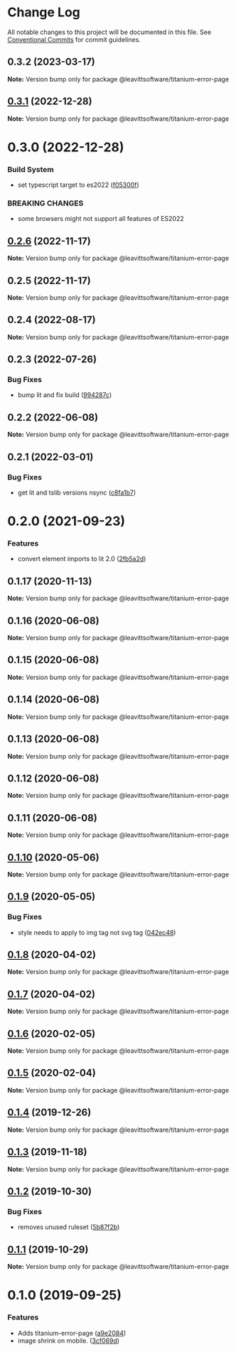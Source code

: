 # Change Log

All notable changes to this project will be documented in this file.
See [Conventional Commits](https://conventionalcommits.org) for commit guidelines.

## 0.3.2 (2023-03-17)

**Note:** Version bump only for package @leavittsoftware/titanium-error-page

## [0.3.1](https://github.com/LeavittSoftware/titanium-elements/compare/@leavittsoftware/titanium-error-page@0.3.0...@leavittsoftware/titanium-error-page@0.3.1) (2022-12-28)

**Note:** Version bump only for package @leavittsoftware/titanium-error-page

# 0.3.0 (2022-12-28)

### Build System

- set typescript target to es2022 ([f05300f](https://github.com/LeavittSoftware/titanium-elements/commit/f05300fb73bb634f2e7d0ae6a8c1b08132ee2b6a))

### BREAKING CHANGES

- some browsers might not support all features of ES2022

## [0.2.6](https://github.com/LeavittSoftware/titanium-elements/compare/@leavittsoftware/titanium-error-page@0.2.5...@leavittsoftware/titanium-error-page@0.2.6) (2022-11-17)

**Note:** Version bump only for package @leavittsoftware/titanium-error-page

## 0.2.5 (2022-11-17)

**Note:** Version bump only for package @leavittsoftware/titanium-error-page

## 0.2.4 (2022-08-17)

**Note:** Version bump only for package @leavittsoftware/titanium-error-page

## 0.2.3 (2022-07-26)

### Bug Fixes

- bump lit and fix build ([994287c](https://github.com/LeavittSoftware/titanium-elements/commit/994287cc92267fe41093ee8ded6640521bd3facb))

## 0.2.2 (2022-06-08)

**Note:** Version bump only for package @leavittsoftware/titanium-error-page

## 0.2.1 (2022-03-01)

### Bug Fixes

- get lit and tslib versions nsync ([c8fa1b7](https://github.com/LeavittSoftware/titanium-elements/commit/c8fa1b77320c6b6854009bb076ba0bcc2c632ae0))

# 0.2.0 (2021-09-23)

### Features

- convert element imports to lit 2.0 ([2fb5a2d](https://github.com/LeavittSoftware/titanium-elements/commit/2fb5a2da5a5af636541ce58e398fdf587e2c008a))

## 0.1.17 (2020-11-13)

**Note:** Version bump only for package @leavittsoftware/titanium-error-page

## 0.1.16 (2020-06-08)

**Note:** Version bump only for package @leavittsoftware/titanium-error-page

## 0.1.15 (2020-06-08)

**Note:** Version bump only for package @leavittsoftware/titanium-error-page

## 0.1.14 (2020-06-08)

**Note:** Version bump only for package @leavittsoftware/titanium-error-page

## 0.1.13 (2020-06-08)

**Note:** Version bump only for package @leavittsoftware/titanium-error-page

## 0.1.12 (2020-06-08)

**Note:** Version bump only for package @leavittsoftware/titanium-error-page

## 0.1.11 (2020-06-08)

**Note:** Version bump only for package @leavittsoftware/titanium-error-page

## [0.1.10](https://github.com/LeavittSoftware/titanium-elements/compare/@leavittsoftware/titanium-error-page@0.1.9...@leavittsoftware/titanium-error-page@0.1.10) (2020-05-06)

**Note:** Version bump only for package @leavittsoftware/titanium-error-page

## [0.1.9](https://github.com/LeavittSoftware/titanium-elements/compare/@leavittsoftware/titanium-error-page@0.1.8...@leavittsoftware/titanium-error-page@0.1.9) (2020-05-05)

### Bug Fixes

- style needs to apply to img tag not svg tag ([042ec48](https://github.com/LeavittSoftware/titanium-elements/commit/042ec48ee0075d062fc2733cac1865d4c2f7abb9))

## [0.1.8](https://github.com/LeavittSoftware/titanium-elements/compare/@leavittsoftware/titanium-error-page@0.1.7...@leavittsoftware/titanium-error-page@0.1.8) (2020-04-02)

**Note:** Version bump only for package @leavittsoftware/titanium-error-page

## [0.1.7](https://github.com/LeavittSoftware/titanium-elements/compare/@leavittsoftware/titanium-error-page@0.1.6...@leavittsoftware/titanium-error-page@0.1.7) (2020-04-02)

**Note:** Version bump only for package @leavittsoftware/titanium-error-page

## [0.1.6](https://github.com/LeavittSoftware/titanium-elements/compare/@leavittsoftware/titanium-error-page@0.1.5...@leavittsoftware/titanium-error-page@0.1.6) (2020-02-05)

**Note:** Version bump only for package @leavittsoftware/titanium-error-page

## [0.1.5](https://github.com/LeavittSoftware/titanium-elements/compare/@leavittsoftware/titanium-error-page@0.1.4...@leavittsoftware/titanium-error-page@0.1.5) (2020-02-04)

**Note:** Version bump only for package @leavittsoftware/titanium-error-page

## [0.1.4](https://github.com/LeavittSoftware/titanium-elements/compare/@leavittsoftware/titanium-error-page@0.1.3...@leavittsoftware/titanium-error-page@0.1.4) (2019-12-26)

**Note:** Version bump only for package @leavittsoftware/titanium-error-page

## [0.1.3](https://github.com/LeavittSoftware/titanium-elements/compare/@leavittsoftware/titanium-error-page@0.1.2...@leavittsoftware/titanium-error-page@0.1.3) (2019-11-18)

**Note:** Version bump only for package @leavittsoftware/titanium-error-page

## [0.1.2](https://github.com/LeavittSoftware/titanium-elements/compare/@leavittsoftware/titanium-error-page@0.1.1...@leavittsoftware/titanium-error-page@0.1.2) (2019-10-30)

### Bug Fixes

- removes unused ruleset ([5b87f2b](https://github.com/LeavittSoftware/titanium-elements/commit/5b87f2b))

## [0.1.1](https://github.com/LeavittSoftware/titanium-elements/compare/@leavittsoftware/titanium-error-page@0.1.0...@leavittsoftware/titanium-error-page@0.1.1) (2019-10-29)

**Note:** Version bump only for package @leavittsoftware/titanium-error-page

# 0.1.0 (2019-09-25)

### Features

- Adds titanium-error-page ([a9e2084](https://github.com/LeavittSoftware/titanium-elements/commit/a9e2084))
- image shrink on mobile. ([3cf069d](https://github.com/LeavittSoftware/titanium-elements/commit/3cf069d))
